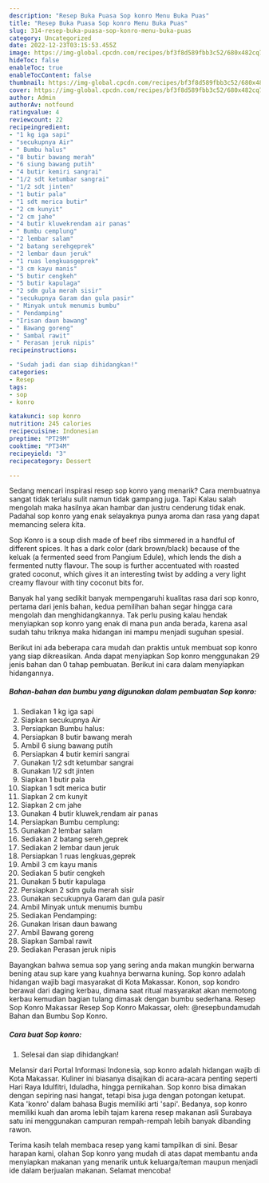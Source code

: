 ```yaml
---
description: "Resep Buka Puasa Sop konro Menu Buka Puas"
title: "Resep Buka Puasa Sop konro Menu Buka Puas"
slug: 314-resep-buka-puasa-sop-konro-menu-buka-puas
category: Uncategorized
date: 2022-12-23T03:15:53.455Z
image: https://img-global.cpcdn.com/recipes/bf3f8d589fbb3c52/680x482cq70/sop-konro-foto-resep-utama.jpg
hideToc: false
enableToc: true
enableTocContent: false
thumbnail: https://img-global.cpcdn.com/recipes/bf3f8d589fbb3c52/680x482cq70/sop-konro-foto-resep-utama.jpg
cover: https://img-global.cpcdn.com/recipes/bf3f8d589fbb3c52/680x482cq70/sop-konro-foto-resep-utama.jpg
author: Admin
authorAv: notfound
ratingvalue: 4
reviewcount: 22
recipeingredient:
- "1 kg iga sapi"
- "secukupnya Air"
- " Bumbu halus"
- "8 butir bawang merah"
- "6 siung bawang putih"
- "4 butir kemiri sangrai"
- "1/2 sdt ketumbar sangrai"
- "1/2 sdt jinten"
- "1 butir pala"
- "1 sdt merica butir"
- "2 cm kunyit"
- "2 cm jahe"
- "4 butir kluwekrendam air panas"
- " Bumbu cemplung"
- "2 lembar salam"
- "2 batang serehgeprek"
- "2 lembar daun jeruk"
- "1 ruas lengkuasgeprek"
- "3 cm kayu manis"
- "5 butir cengkeh"
- "5 butir kapulaga"
- "2 sdm gula merah sisir"
- "secukupnya Garam dan gula pasir"
- " Minyak untuk menumis bumbu"
- " Pendamping"
- "Irisan daun bawang"
- " Bawang goreng"
- " Sambal rawit"
- " Perasan jeruk nipis"
recipeinstructions:

- "Sudah jadi dan siap dihidangkan!"
categories:
- Resep
tags:
- sop
- konro

katakunci: sop konro 
nutrition: 245 calories
recipecuisine: Indonesian
preptime: "PT29M"
cooktime: "PT34M"
recipeyield: "3"
recipecategory: Dessert

---
```



Sedang mencari inspirasi resep sop konro yang menarik? Cara membuatnya sangat tidak terlalu sulit namun tidak gampang juga. Tapi Kalau salah mengolah maka hasilnya akan hambar dan justru cenderung tidak enak. Padahal sop konro yang enak selayaknya punya aroma dan rasa yang dapat memancing selera kita.


Sop Konro is a soup dish made of beef ribs simmered in a handful of different spices. It has a dark color (dark brown/black) because of the keluak (a fermented seed from Pangium Edule), which lends the dish a fermented nutty flavour. The soup is further accentuated with roasted grated coconut, which gives it an interesting twist by adding a very light creamy flavour with tiny coconut bits for.

Banyak hal yang sedikit banyak mempengaruhi kualitas rasa dari sop konro, pertama dari jenis bahan, kedua pemilihan bahan segar hingga cara mengolah dan menghidangkannya. Tak perlu pusing kalau hendak menyiapkan sop konro yang enak di mana pun anda berada, karena asal sudah tahu triknya maka hidangan ini mampu menjadi suguhan spesial.


Berikut ini ada beberapa cara mudah dan praktis untuk membuat sop konro yang siap dikreasikan. Anda dapat menyiapkan Sop konro menggunakan 29 jenis bahan dan 0 tahap pembuatan. Berikut ini cara dalam menyiapkan hidangannya.

<!--inarticleads1-->

##### Bahan-bahan dan bumbu yang digunakan dalam pembuatan Sop konro:

1. Sediakan 1 kg iga sapi
1. Siapkan secukupnya Air
1. Persiapkan  Bumbu halus:
1. Persiapkan 8 butir bawang merah
1. Ambil 6 siung bawang putih
1. Persiapkan 4 butir kemiri sangrai
1. Gunakan 1/2 sdt ketumbar sangrai
1. Gunakan 1/2 sdt jinten
1. Siapkan 1 butir pala
1. Siapkan 1 sdt merica butir
1. Siapkan 2 cm kunyit
1. Siapkan 2 cm jahe
1. Gunakan 4 butir kluwek,rendam air panas
1. Persiapkan  Bumbu cemplung:
1. Gunakan 2 lembar salam
1. Sediakan 2 batang sereh,geprek
1. Sediakan 2 lembar daun jeruk
1. Persiapkan 1 ruas lengkuas,geprek
1. Ambil 3 cm kayu manis
1. Sediakan 5 butir cengkeh
1. Gunakan 5 butir kapulaga
1. Persiapkan 2 sdm gula merah sisir
1. Gunakan secukupnya Garam dan gula pasir
1. Ambil  Minyak untuk menumis bumbu
1. Sediakan  Pendamping:
1. Gunakan Irisan daun bawang
1. Ambil  Bawang goreng
1. Siapkan  Sambal rawit
1. Sediakan  Perasan jeruk nipis


Bayangkan bahwa semua sop yang sering anda makan mungkin berwarna bening atau sup kare yang kuahnya berwarna kuning. Sop konro adalah hidangan wajib bagi masyarakat di Kota Makassar. Konon, sop kondro berawal dari daging kerbau, dimana saat ritual masyarakat akan memotong kerbau kemudian bagian tulang dimasak dengan bumbu sederhana. Resep Sop Konro Makassar Resep Sop Konro Makassar, oleh: @resepbundamudah⁣ Bahan dan Bumbu Sop Konro. 

<!--inarticleads2-->

##### Cara buat Sop konro:


1. Selesai dan siap dihidangkan!

Melansir dari Portal Informasi Indonesia, sop konro adalah hidangan wajib di Kota Makassar. Kuliner ini biasanya disajikan di acara-acara penting seperti Hari Raya Idulfitri, Iduladha, hingga pernikahan. Sop konro bisa dimakan dengan sepiring nasi hangat, tetapi bisa juga dengan potongan ketupat. Kata &#39;konro&#39; dalam bahasa Bugis memiliki arti &#39;sapi&#39;. Bedanya, sop konro memiliki kuah dan aroma lebih tajam karena resep makanan asli Surabaya satu ini menggunakan campuran rempah-rempah lebih banyak dibanding rawon. 

Terima kasih telah membaca resep yang kami tampilkan di sini. Besar harapan kami, olahan Sop konro yang mudah di atas dapat membantu anda menyiapkan makanan yang menarik untuk keluarga/teman maupun menjadi ide dalam berjualan makanan. Selamat mencoba!
